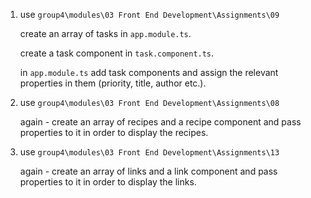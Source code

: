<ol>
<li>
<p>use <code>group4\modules\03 Front End Development\Assignments\09</code></p>
<p>create an array of tasks in <code>app.module.ts</code>.</p>
<p>create a task component in <code>task.component.ts</code>.</p>
<p>in <code>app.module.ts</code> add task components and assign the relevant properties in them (priority, title, author etc.).</p>
</li>
<li>
<p>use <code>group4\modules\03 Front End Development\Assignments\08</code></p>
<p>again - create an array of recipes and a recipe component and pass properties to it in order to display the recipes.</p>
</li>
<li>
<p>use <code>group4\modules\03 Front End Development\Assignments\13</code></p>
<p>again - create an array of links and a link component and pass properties to it in order to display the links.</p>
</li>
</ol>
